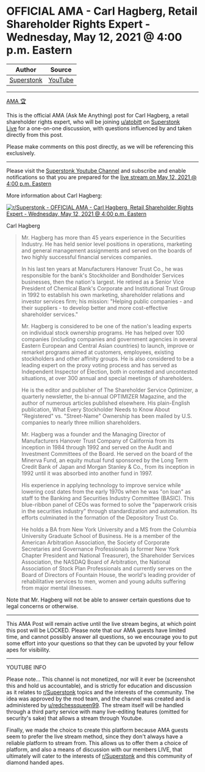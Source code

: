 OFFICIAL AMA - Carl Hagberg, Retail Shareholder Rights Expert - Wednesday, May 12, 2021 @ 4:00 p.m. Eastern
===========================================================================================================

| Author       | Source       | 
| :-------------: |:-------------:|
|  [Superstonk](https://www.youtube.com/channel/UCI4EET9NJPWxUuXGlG6fxPA) | [YouTube](https://www.youtube.com/watch?v=KHnpPfWdf78) | 

---

[AMA 🏆](https://www.reddit.com/r/Superstonk/search?q=flair_name%3A%22AMA%20%F0%9F%8F%86%22&restrict_sr=1)

This is the official AMA (Ask Me Anything) post for Carl Hagberg, a retail shareholder rights expert, who will be joining [u/atobitt](https://www.reddit.com/u/atobitt/) on [Superstonk Live](https://www.youtube.com/channel/UCI4EET9NJPWxUuXGlG6fxPA) for a one-on-one discussion, with questions influenced by and taken directly from this post.

Please make comments on this post directly, as we will be referencing this exclusively.

---

Please visit the [Superstonk Youtube Channel](https://www.youtube.com/channel/UCI4EET9NJPWxUuXGlG6fxPA) and subscribe and enable notifications so that you are prepared for the [live stream on May 12, 2021 @ 4:00 p.m. Eastern](https://youtu.be/KHnpPfWdf78)

More information about Carl Hagberg:

[![r/Superstonk - OFFICIAL AMA - Carl Hagberg, Retail Shareholder Rights Expert - Wednesday, May 12, 2021 @ 4:00 p.m. Eastern](https://preview.redd.it/eet6vg2yk6y61.jpg?width=226&format=pjpg&auto=webp&s=7e8db4d92bf70a7bac5d74d4009e7ea93d0152f7)](https://preview.redd.it/eet6vg2yk6y61.jpg?width=226&format=pjpg&auto=webp&s=7e8db4d92bf70a7bac5d74d4009e7ea93d0152f7)

Carl Hagberg

> Mr. Hagberg has more than 45 years experience in the Securities Industry. He has held senior level positions in operations, marketing and general management assignments and served on the boards of two highly successful financial services companies.
>
> In his last ten years at Manufacturers Hanover Trust Co., he was responsible for the bank's Stockholder and Bondholder Services businesses, then the nation's largest. He retired as a Senior Vice President of Chemical Bank's Corporate and Institutional Trust Group in 1992 to establish his own marketing, shareholder relations and investor services firm; his mission: "Helping public companies - and their suppliers - to develop better and more cost-effective shareholder services."
>
> Mr. Hagberg is considered to be one of the nation's leading experts on individual stock ownership programs. He has helped over 100 companies (including companies and government agencies in several Eastern European and Central Asian countries) to launch, improve or remarket programs aimed at customers, employees, existing stockholders and other affinity groups. He is also considered to be a leading expert on the proxy voting process and has served as Independent Inspector of Election, both in contested and uncontested situations, at over 300 annual and special meetings of shareholders.
>
> He is the editor and publisher of The Shareholder Service Optimizer, a quarterly newsletter, the bi-annual OPTIMIZER Magazine, and the author of numerous articles published elsewhere. His plain-English publication, What Every Stockholder Needs to Know About "Registered" vs. "Street-Name" Ownership has been mailed by U.S. companies to nearly three million shareholders.
>
> Mr. Hagberg was a founder and the Managing Director of Manufacturers Hanover Trust Company of California from its inception in 1984 through 1992 and served on the Audit and Investment Committees of the Board. He served on the board of the Minerva Fund, an equity mutual fund sponsored by the Long Term Credit Bank of Japan and Morgan Stanley & Co., from its inception in 1992 until it was absorbed into another fund in 1997.
>
> His experience in applying technology to improve service while lowering cost dates from the early 1970s when he was "on loan" as staff to the Banking and Securities Industry Committee (BASIC). This blue-ribbon panel of CEOs was formed to solve the "paperwork crisis in the securities industry" through standardization and automation. Its efforts culminated in the formation of the Depository Trust Co.
>
> He holds a BA from New York University and a MS from the Columbia University Graduate School of Business. He is a member of the American Arbitration Association, the Society of Corporate Secretaries and Governance Professionals (a former New York Chapter President and National Treasurer), the Shareholder Services Association, the NASDAQ Board of Arbitration, the National Association of Stock Plan Professionals and currently serves on the Board of Directors of Fountain House, the world's leading provider of rehabilitative services to men, women and young adults suffering from major mental illnesses.

Note that Mr. Hagberg will not be able to answer certain questions due to legal concerns or otherwise.

---

This AMA Post will remain active until the live stream begins, at which point this post will be LOCKED. Please note that our AMA guests have limited time, and cannot possibly answer all questions, so we encourage you to put some effort into your questions so that they can be upvoted by your fellow apes for visibility.

---

YOUTUBE INFO

Please note... This channel is not monetized, nor will it ever be (screenshot this and hold us accountable), and is strictly for education and discussion as it relates to [r/Superstonk](https://www.reddit.com/r/Superstonk/) topics and the interests of the community. The idea was approved by the mod team, and the channel was created and is administered by [u/redchessqueen99](https://www.reddit.com/u/redchessqueen99/). The stream itself will be handled through a third party service with many live-editing features (omitted for security's sake) that allows a stream through Youtube.

Finally, we made the choice to create this platform because AMA guests seem to prefer the live stream method, since they don't always have a reliable platform to stream from. This allows us to offer them a choice of platform, and also a means of discussion with our members LIVE, that ultimately will cater to the interests of [r/Superstonk](https://www.reddit.com/r/Superstonk/) and this community of diamond handed apes.
